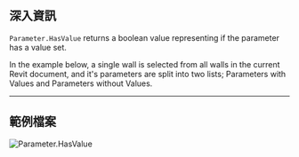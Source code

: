 ## 深入資訊
`Parameter.HasValue` returns a boolean value representing if the parameter has a value set.

In the example below, a single wall is selected from all walls in the current Revit document, and it's parameters are split into two lists; Parameters with Values and Parameters without Values.
___
## 範例檔案

![Parameter.HasValue](./Revit.Elements.Parameter.HasValue_img.jpg)

